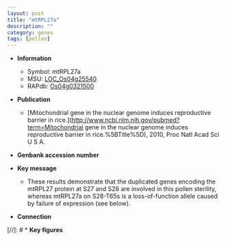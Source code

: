 ```yaml
---
layout: post
title: "mtRPL27a"
description: ""
category: genes
tags: [pollen]
---
```


* **Information**  
    + Symbol: mtRPL27a  
    + MSU: [LOC_Os04g25540](http://rice.uga.edu/cgi-bin/ORF_infopage.cgi?orf=LOC_Os04g25540)  
    + RAPdb: [Os04g0321500](http://rapdb.dna.affrc.go.jp/viewer/gbrowse_details/irgsp1?name=Os04g0321500)  

* **Publication**  
    + [Mitochondrial gene in the nuclear genome induces reproductive barrier in rice.](http://www.ncbi.nlm.nih.gov/pubmed?term=Mitochondrial gene in the nuclear genome induces reproductive barrier in rice.%5BTitle%5D), 2010, Proc Natl Acad Sci U S A.

* **Genbank accession number**  

* **Key message**  
    + These results demonstrate that the duplicated genes encoding the mtRPL27 protein at S27 and S28 are involved in this pollen sterility, whereas mtRPL27a on S28-T65s is a loss-of-function allele caused by failure of expression (see below).

* **Connection**  

[//]: # * **Key figures**  



